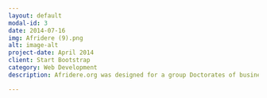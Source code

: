 ```yaml
---
layout: default
modal-id: 3
date: 2014-07-16
img: Afridere (9).png
alt: image-alt
project-date: April 2014
client: Start Bootstrap
category: Web Development
description: Afridere.org was designed for a group Doctorates of business and economics. This website serves as database for researchers in underrepresented areas (primarily Africa) who cannot get published or get recognition for their work. Afriedere also provides services for editing and reviewing manuscripts, and highlighting important stories from regions in Africa. The website is set for a redevelopment in the upcoming years (phase II).

---
```

